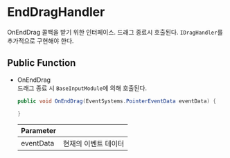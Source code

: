 # EndDragHandler
OnEndDrag 콜백을 받기 위한 인터페이스. 드래그 종료시 호출된다. `IDragHandler`를 추가적으로 구현해야 한다.

## Public Function
- OnEndDrag  
    드래그 종료 시 `BaseInputModule`에 의해 호출된다.
    ``` C# 
    public void OnEndDrag(EventSystems.PointerEventData eventData) {

    }
    ```
    Parameter   ||
    --          |--
    eventData   | 현재의 이벤트 데이터